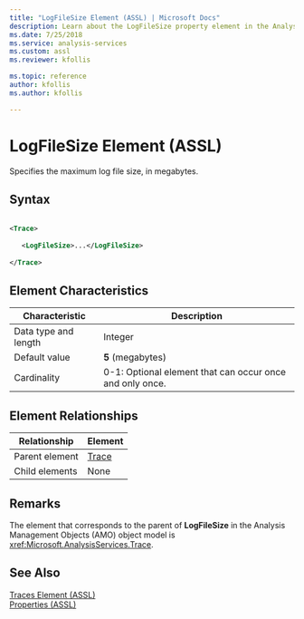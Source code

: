 ```yaml
---
title: "LogFileSize Element (ASSL) | Microsoft Docs"
description: Learn about the LogFileSize property element in the Analysis Services Scripting Language (ASSL) schema.
ms.date: 7/25/2018
ms.service: analysis-services
ms.custom: assl
ms.reviewer: kfollis

ms.topic: reference
author: kfollis
ms.author: kfollis

---
```

# LogFileSize Element (ASSL)

  Specifies the maximum log file size, in megabytes.  
  
## Syntax  
  
```xml  
  
<Trace>  
  
   <LogFileSize>...</LogFileSize>  
  
</Trace>  
```  
  
## Element Characteristics  
  
|Characteristic|Description|  
|--------------------|-----------------|  
|Data type and length|Integer|  
|Default value|**5** (megabytes)|  
|Cardinality|0-1: Optional element that can occur once and only once.|  
  
## Element Relationships  
  
|Relationship|Element|  
|------------------|-------------|  
|Parent element|[Trace](../objects/trace-element-assl.md)|  
|Child elements|None|  
  
## Remarks  
 The element that corresponds to the parent of **LogFileSize** in the Analysis Management Objects (AMO) object model is <xref:Microsoft.AnalysisServices.Trace>.  
  
## See Also  
 [Traces Element &#40;ASSL&#41;](../collections/traces-element-assl.md)   
 [Properties &#40;ASSL&#41;](properties-assl.md)  
  
  
